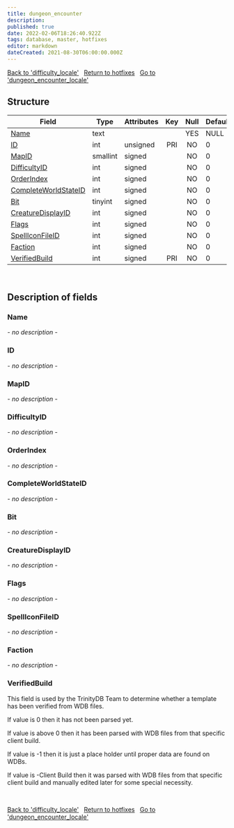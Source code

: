 ```yaml
---
title: dungeon_encounter
description: 
published: true
date: 2022-02-06T18:26:40.922Z
tags: database, master, hotfixes
editor: markdown
dateCreated: 2021-08-30T06:00:00.000Z
---
```


<a href="https://trinitycore.info/en/database/master/hotfixes/difficulty_locale" class="mt-5 v-btn v-btn--depressed v-btn--flat v-btn--outlined theme--light v-size--default darkblue--text text--lighten-3"><span class="v-btn__content"><i aria-hidden="true" class="v-icon notranslate v-icon--left mdi mdi-arrow-left theme--light"></i><span>Back to 'difficulty_locale'</span></span></a>&nbsp;&nbsp;&nbsp;<a href="https://trinitycore.info/en/database/master/hotfixes/home" class="mt-5 v-btn v-btn--depressed v-btn--flat v-btn--outlined theme--light v-size--default darkblue--text text--lighten-3"><span class="v-btn__content"><i aria-hidden="true" class="v-icon notranslate v-icon--left mdi mdi-home-outline theme--light"></i><span>Return to hotfixes</span></span></a>&nbsp;&nbsp;&nbsp;<a href="https://trinitycore.info/en/database/master/hotfixes/dungeon_encounter_locale" class="mt-5 v-btn v-btn--depressed v-btn--flat v-btn--outlined theme--light v-size--default darkblue--text text--lighten-3"><span class="v-btn__content"><span>Go to 'dungeon_encounter_locale'</span><i aria-hidden="true" class="v-icon notranslate v-icon--right mdi mdi-arrow-right theme--light"></i></span></a>

## Structure

| Field | Type | Attributes | Key | Null | Default | Extra | Comment |
| --- | --- | --- | :---: | :---: | --- | --- | --- |
| [Name](#name) | text |  |  | YES | NULL |  |  |
| [ID](#id) | int | unsigned | PRI | NO | 0 |  |  |
| [MapID](#mapid) | smallint | signed |  | NO | 0 |  |  |
| [DifficultyID](#difficultyid) | int | signed |  | NO | 0 |  |  |
| [OrderIndex](#orderindex) | int | signed |  | NO | 0 |  |  |
| [CompleteWorldStateID](#completeworldstateid) | int | signed |  | NO | 0 |  |  |
| [Bit](#bit) | tinyint | signed |  | NO | 0 |  |  |
| [CreatureDisplayID](#creaturedisplayid) | int | signed |  | NO | 0 |  |  |
| [Flags](#flags) | int | signed |  | NO | 0 |  |  |
| [SpellIconFileID](#spelliconfileid) | int | signed |  | NO | 0 |  |  |
| [Faction](#faction) | int | signed |  | NO | 0 |  |  |
| [VerifiedBuild](#verifiedbuild) | int | signed | PRI | NO | 0 |  |  |
&nbsp;
## Description of fields

### Name
*- no description -*
&nbsp;

### ID
*- no description -*
&nbsp;

### MapID
*- no description -*
&nbsp;

### DifficultyID
*- no description -*
&nbsp;

### OrderIndex
*- no description -*
&nbsp;

### CompleteWorldStateID
*- no description -*
&nbsp;

### Bit
*- no description -*
&nbsp;

### CreatureDisplayID
*- no description -*
&nbsp;

### Flags
*- no description -*
&nbsp;

### SpellIconFileID
*- no description -*
&nbsp;

### Faction
*- no description -*
&nbsp;

### VerifiedBuild
This field is used by the TrinityDB Team to determine whether a template has been verified from WDB files.

If value is 0 then it has not been parsed yet.

If value is above 0 then it has been parsed with WDB files from that specific client build.

If value is -1 then it is just a place holder until proper data are found on WDBs.

If value is -Client Build then it was parsed with WDB files from that specific client build and manually edited later for some special necessity.

&nbsp;

<a href="https://trinitycore.info/en/database/master/hotfixes/difficulty_locale" class="mt-5 v-btn v-btn--depressed v-btn--flat v-btn--outlined theme--light v-size--default darkblue--text text--lighten-3"><span class="v-btn__content"><i aria-hidden="true" class="v-icon notranslate v-icon--left mdi mdi-arrow-left theme--light"></i><span>Back to 'difficulty_locale'</span></span></a>&nbsp;&nbsp;&nbsp;<a href="https://trinitycore.info/en/database/master/hotfixes/home" class="mt-5 v-btn v-btn--depressed v-btn--flat v-btn--outlined theme--light v-size--default darkblue--text text--lighten-3"><span class="v-btn__content"><i aria-hidden="true" class="v-icon notranslate v-icon--left mdi mdi-home-outline theme--light"></i><span>Return to hotfixes</span></span></a>&nbsp;&nbsp;&nbsp;<a href="https://trinitycore.info/en/database/master/hotfixes/dungeon_encounter_locale" class="mt-5 v-btn v-btn--depressed v-btn--flat v-btn--outlined theme--light v-size--default darkblue--text text--lighten-3"><span class="v-btn__content"><span>Go to 'dungeon_encounter_locale'</span><i aria-hidden="true" class="v-icon notranslate v-icon--right mdi mdi-arrow-right theme--light"></i></span></a>

